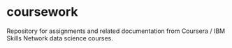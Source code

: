 # coursework
Repository for assignments and related documentation from Coursera / IBM Skills Network data science courses.
